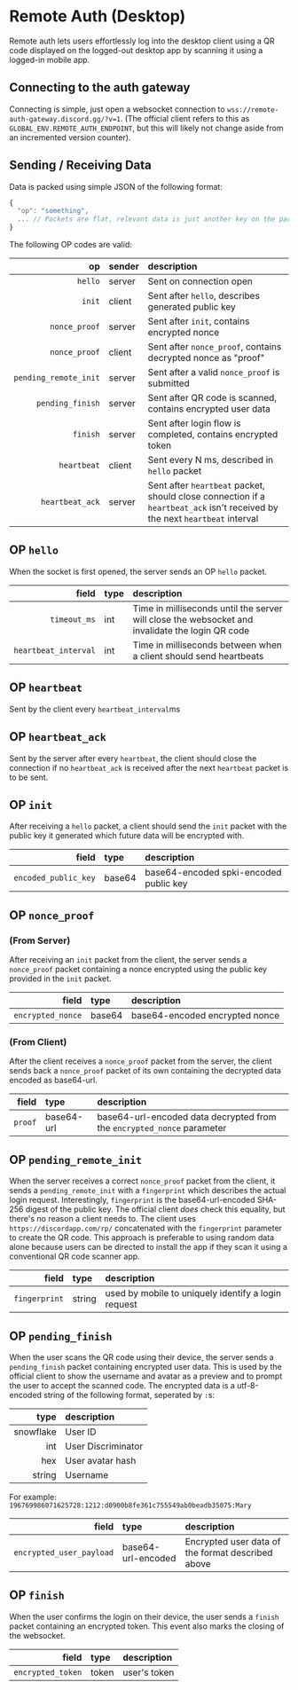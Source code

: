 # Remote Auth (Desktop)
Remote auth lets users effortlessly log into the desktop client using a QR code displayed on the logged-out desktop app by scanning it using a logged-in mobile app.

## Connecting to the auth gateway

Connecting is simple, just open a websocket connection to `wss://remote-auth-gateway.discord.gg/?v=1`. (The official client refers to this as `GLOBAL_ENV.REMOTE_AUTH_ENDPOINT`, but this will likely not change aside from an incremented version counter).

## Sending / Receiving Data

Data is packed using simple JSON of the following format:
```js
{
  "op": "something",
  ... // Packets are flat, relevant data is just another key on the packet
}
```
The following OP codes are valid:

| op | sender | description |
| --: | :-- | :-- |
| `hello` | server | Sent on connection open |
| `init` | client | Sent after `hello`, describes generated public key |
| `nonce_proof` | server | Sent after `init`, contains encrypted nonce |
| `nonce_proof` | client | Sent after `nonce_proof`, contains decrypted nonce as "proof" |
| `pending_remote_init` | server | Sent after a valid `nonce_proof` is submitted |
| `pending_finish` | server | Sent after QR code is scanned, contains encrypted user data |
| `finish` | server | Sent after login flow is completed, contains encrypted token |
| `heartbeat` | client | Sent every N ms, described in `hello` packet |
| `heartbeat_ack` | server | Sent after `heartbeat` packet, should close connection if a `heartbeat_ack` isn't received by the next `heartbeat` interval |

## OP `hello`

When the socket is first opened, the server sends an OP `hello` packet.

| field | type | description |
| --: | :-- | :-- |
| `timeout_ms` | int | Time in milliseconds until the server will close the websocket and invalidate the login QR code |
| `heartbeat_interval` | int | Time in milliseconds between when a client should send heartbeats |

## OP `heartbeat`

Sent by the client every `heartbeat_interval`ms

## OP `heartbeat_ack`

Sent by the server after every `heartbeat`, the client should close the connection if no `heartbeat_ack` is received after the next `heartbeat` packet is to be sent.

## OP `init`

After receiving a `hello` packet, a client should send the `init` packet with the public key it generated which future data will be encrypted with.

| field | type | description |
| --: | :-- | :-- |
| `encoded_public_key` | base64 | base64-encoded spki-encoded public key |

## OP `nonce_proof`

### (From Server)

After receiving an `init` packet from the client, the server sends a `nonce_proof` packet containing a nonce encrypted using the public key provided in the `init` packet.

| field | type | description |
| --: | :-- | :-- |
| `encrypted_nonce` | base64 | base64-encoded encrypted nonce |


### (From Client)

After the client receives a `nonce_proof` packet from the server, the client sends back a `nonce_proof` packet of its own containing the decrypted data encoded as base64-url.

| field | type | description |
| --: | :-- | :-- |
| `proof` | base64-url | base64-url-encoded data decrypted from the `encrypted_nonce` parameter |

## OP `pending_remote_init`

When the server receives a correct `nonce_proof` packet from the client, it sends a `pending_remote_init` with a `fingerprint` which describes the actual login request.
Interestingly, `fingerprint` is the base64-url-encoded SHA-256 digest of the public key. The official client _does_ check this equality, but there's no reason a client needs to.
The client uses `https://discordapp.com/rp/` concatenated with the `fingerprint` parameter to create the QR code.
This approach is preferable to using random data alone because users can be directed to install the app if they scan it using a conventional QR code scanner app.

| field | type | description |
| --: | :-- | :-- |
| `fingerprint` | string | used by mobile to uniquely identify a login request |

## OP `pending_finish`

When the user scans the QR code using their device, the server sends a `pending_finish` packet containing encrypted user data.
This is used by the official client to show the username and avatar as a preview and to prompt the user to accept the scanned code.
The encrypted data is a utf-8-encoded string of the following format, seperated by `:`s:

| type | description |
| --: | :-- |
| snowflake | User ID |
| int | User Discriminator |
| hex | User avatar hash |
| string | Username |

For example: `196769986071625728:1212:d0900b8fe361c755549ab0beadb35075:Mary`

| field | type | description |
| --: | :-- | :-- |
| `encrypted_user_payload` | base64-url-encoded | Encrypted user data of the format described above |

## OP `finish`

When the user confirms the login on their device, the user sends a `finish` packet containing an encrypted token.
This event also marks the closing of the websocket.

| field | type | description |
| --: | :-- | :-- |
| `encrypted_token` | token | user's token |

